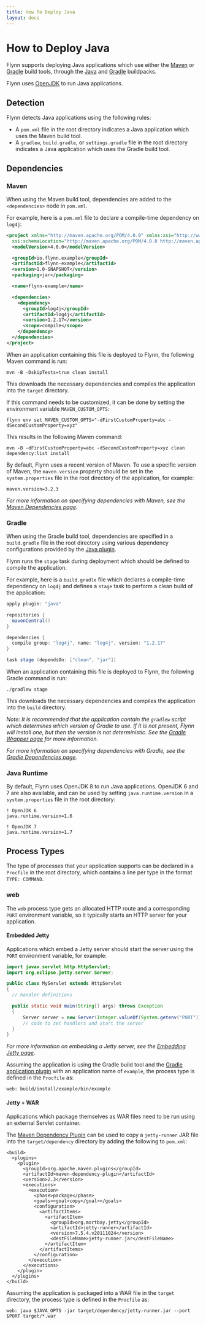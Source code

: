 ```yaml
---
title: How To Deploy Java
layout: docs
---
```


# How to Deploy Java

Flynn supports deploying Java applications which use either the
[Maven](http://maven.apache.org/) or [Gradle](http://www.gradle.org/) build
tools, through the [Java](https://github.com/heroku/heroku-buildpack-java) and
[Gradle](https://github.com/heroku/heroku-buildpack-gradle) buildpacks.

Flynn uses [OpenJDK](http://openjdk.java.net) to run Java applications.

## Detection

Flynn detects Java applications using the following rules:

* A `pom.xml` file in the root directory indicates a Java application which uses
the Maven build tool.
* A `gradlew`, `build.gradle`, or `settings.gradle` file in the root
directory indicates a Java application which uses the Gradle build tool.

## Dependencies

### Maven

When using the Maven build tool, dependencies are added to the `<dependencies>`
node in `pom.xml`.

For example, here is a `pom.xml` file to declare a compile-time dependency on
`log4j`:

```xml
<project xmlns="http://maven.apache.org/POM/4.0.0" xmlns:xsi="http://www.w3.org/2001/XMLSchema-instance"
  xsi:schemaLocation="http://maven.apache.org/POM/4.0.0 http://maven.apache.org/xsd/maven-4.0.0.xsd">
  <modelVersion>4.0.0</modelVersion>

  <groupId>io.flynn.example</groupId>
  <artifactId>flynn-example</artifactId>
  <version>1.0-SNAPSHOT</version>
  <packaging>jar</packaging>

  <name>flynn-example</name>

  <dependencies>
    <dependency>
      <groupId>log4j</groupId>
      <artifactId>log4j</artifactId>
      <version>1.2.17</version>
      <scope>compile</scope>
    </dependency>
  </dependencies>
</project>
```

When an application containing this file is deployed to Flynn, the following
Maven command is run:

```
mvn -B -DskipTests=true clean install
```

This downloads the necessary dependencies and compiles the application into the
`target` directory.

If this command needs to be customized, it can be done by setting the
environment variable `MAVEN_CUSTOM_OPTS`:

```
flynn env set MAVEN_CUSTOM_OPTS="-dFirstCustomProperty=abc -dSecondCustomProperty=xyz"
```

This results in the following Maven command:

```
mvn -B -dFirstCustomProperty=abc -dSecondCustomProperty=xyz clean dependency:list install
```

By default, Flynn uses a recent version of Maven. To use a specific version of
Maven, the `maven.version` property should be set in the `system.properties`
file in the root directory of the application, for example:

```
maven.version=3.2.3
```

*For more information on specifying dependencies with Maven, see the [Maven Dependencies page](http://maven.apache.org/guides/introduction/introduction-to-dependency-mechanism.html).*

### Gradle

When using the Gradle build tool, dependencies are specified in a `build.gradle` file
in the root directory using various dependency configurations provided by the
[Java plugin](http://www.gradle.org/docs/current/userguide/java_plugin.html).

Flynn runs the `stage` task during deployment which should be defined to compile
the application.

For example, here is a `build.gradle` file which declares a compile-time dependency
on `log4j` and defines a `stage` task to perform a clean build of the application:

```groovy
apply plugin: "java"

repositories {
  mavenCentral()
}

dependencies {
  compile group: "log4j", name: "log4j", version: "1.2.17"
}

task stage (dependsOn: ["clean", "jar"])
```

When an application containing this file is deployed to Flynn, the following
Gradle command is run:

```
./gradlew stage
```

This downloads the necessary dependencies and compiles the application into the
`build` directory.

*Note: It is recommended that the application contain the `gradlew` script which determines which version of Gradle to use. If it is not present, Flynn will install one, but then the version is not deterministic. See the [Gradle Wrapper page](http://www.gradle.org/docs/current/userguide/gradle_wrapper.html) for more information.*

*For more information on specifying dependencies with Gradle, see the [Gradle Dependencies page](http://www.gradle.org/docs/current/userguide/artifact_dependencies_tutorial.html).*

### Java Runtime

By default, Flynn uses OpenJDK 8 to run Java applications. OpenJDK 6 and 7 are
also available, and can be used by setting `java.runtime.version` in a
`system.properties` file in the root directory:

```
! OpenJDK 6
java.runtime.version=1.6

! OpenJDK 7
java.runtime.version=1.7
```

## Process Types

The type of processes that your application supports can be declared in a `Procfile` in the
root directory, which contains a line per type in the format `TYPE: COMMAND`.

### web

The `web` process type gets an allocated HTTP route and a corresponding `PORT` environment
variable, so it typically starts an HTTP server for your application.

#### Embedded Jetty

Applications which embed a Jetty server should start the server using the `PORT`
environment variable, for example:

```java
import javax.servlet.http.HttpServlet;
import org.eclipse.jetty.server.Server;

public class MyServlet extends HttpServlet
{
  // handler definitions

  public static void main(String[] args) throws Exception
  {
      Server server = new Server(Integer.valueOf(System.getenv("PORT")));
      // code to set handlers and start the server
  }
}
```

*For more information on embedding a Jetty server, see the [Embedding Jetty page](https://wiki.eclipse.org/Jetty/Tutorial/Embedding_Jetty).*

Assuming the application is using the Gradle build tool and the [Gradle application
plugin](http://www.gradle.org/docs/current/userguide/application_plugin.html) with an
application name of `example`, the process type is defined in the `Procfile` as:

```
web: build/install/example/bin/example
```

#### Jetty + WAR

Applications which package themselves as WAR files need to be run using an external
Servlet container.

The [Maven Dependency Plugin](http://maven.apache.org/plugins/maven-dependency-plugin/)
can be used to copy a `jetty-runner` JAR file into the `target/dependency` directory
by adding the following to `pom.xml`:

```
<build>
  <plugins>
    <plugin>
      <groupId>org.apache.maven.plugins</groupId>
      <artifactId>maven-dependency-plugin</artifactId>
      <version>2.3</version>
      <executions>
        <execution>
          <phase>package</phase>
          <goals><goal>copy</goal></goals>
          <configuration>
            <artifactItems>
              <artifactItem>
                <groupId>org.mortbay.jetty</groupId>
                <artifactId>jetty-runner</artifactId>
                <version>7.5.4.v20111024</version>
                <destFileName>jetty-runner.jar</destFileName>
              </artifactItem>
            </artifactItems>
          </configuration>
        </execution>
      </executions>
    </plugin>
  </plugins>
</build>
```

Assuming the application is packaged into a WAR file in the `target` directory,
the process type is defined in the `Procfile` as:

```
web: java $JAVA_OPTS -jar target/dependency/jetty-runner.jar --port $PORT target/*.war
```
